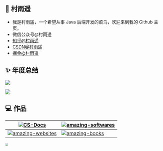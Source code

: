 ## 👋 村雨遥

- 我是村雨遥，一个希望从事 Java 后端开发的菜鸟，欢迎来到我的 Github 主页。
- 微信公众号@村雨遥
- [知乎@村雨遥](https://www.zhihu.com/people/cunyu1943)
- [CSDN@村雨遥](https://blog.csdn.net/github_39655029)
- [掘金@村雨遥](https://juejin.cn/user/747323637904519)

## ✨ 年度总结
[![](https://github-readme-stats.vercel.app/api?username=cunyu1943&count_private=true&show_icons=true&theme=tokyonight)](https://github.com/cunyu1943)

[![](https://github-readme-stats.vercel.app/api/top-langs/?username=cunyu1943&layout=compact&theme=tokyonight)](https://github.com/cunyu1943/)

## 💻 作品

|  [![CS-Docs](https://github-readme-stats.vercel.app/api/pin/?username=cunyu1943&repo=CS-Docs&theme=dark)](https://github.com/cunyu1943/CS-Docs)    |   [![amazing-softwares](https://github-readme-stats.vercel.app/api/pin/?username=cunyu1943&repo=amazing-softwares&theme=dark)](https://github.com/cunyu1943/amazing-softwares)     |
| ---- | ---- |
|   [![amazing-websites](https://github-readme-stats.vercel.app/api/pin/?username=cunyu1943&repo=amazing-websites&theme=dark)](https://github.com/cunyu1943/amazing-websites)   |   [![amazing-books](https://github-readme-stats.vercel.app/api/pin/?username=cunyu1943&repo=amazing-books&theme=dark)](https://github.com/cunyu1943/amazing-books)   |




<img src="https://gitee.com/cunyu1943/images/raw/master/ImgsUbuntu/20200510234310.png" height="200"  style="zoom:50%;" />





